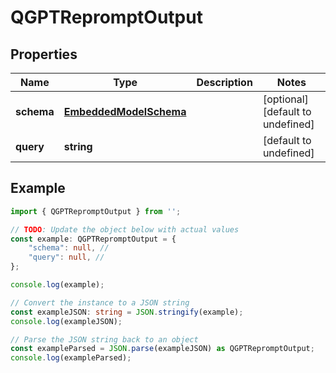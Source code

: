 
# QGPTRepromptOutput


## Properties

Name | Type | Description | Notes
------------ | ------------- | ------------- | -------------
**schema** | [**EmbeddedModelSchema**](EmbeddedModelSchema) |  | [optional] [default to undefined]
**query** | **string** |  | [default to undefined]

## Example

```typescript
import { QGPTRepromptOutput } from '';

// TODO: Update the object below with actual values
const example: QGPTRepromptOutput = {
    "schema": null, // 
    "query": null, // 
};

console.log(example);

// Convert the instance to a JSON string
const exampleJSON: string = JSON.stringify(example);
console.log(exampleJSON);

// Parse the JSON string back to an object
const exampleParsed = JSON.parse(exampleJSON) as QGPTRepromptOutput;
console.log(exampleParsed);
```




